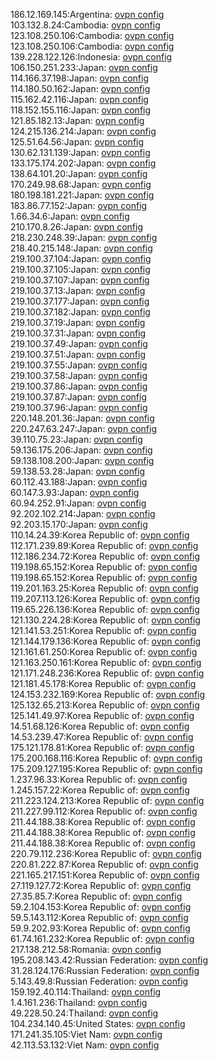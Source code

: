 186.12.169.145:Argentina: [ovpn config](vpn/186_12_169_145.ovpn)  
103.132.8.24:Cambodia: [ovpn config](vpn/103_132_8_24.ovpn)  
123.108.250.106:Cambodia: [ovpn config](vpn/123_108_250_106.ovpn)  
123.108.250.106:Cambodia: [ovpn config](vpn/123_108_250_106.ovpn)  
139.228.122.126:Indonesia: [ovpn config](vpn/139_228_122_126.ovpn)  
106.150.251.233:Japan: [ovpn config](vpn/106_150_251_233.ovpn)  
114.166.37.198:Japan: [ovpn config](vpn/114_166_37_198.ovpn)  
114.180.50.162:Japan: [ovpn config](vpn/114_180_50_162.ovpn)  
115.162.42.116:Japan: [ovpn config](vpn/115_162_42_116.ovpn)  
118.152.155.116:Japan: [ovpn config](vpn/118_152_155_116.ovpn)  
121.85.182.13:Japan: [ovpn config](vpn/121_85_182_13.ovpn)  
124.215.136.214:Japan: [ovpn config](vpn/124_215_136_214.ovpn)  
125.51.64.56:Japan: [ovpn config](vpn/125_51_64_56.ovpn)  
130.62.131.139:Japan: [ovpn config](vpn/130_62_131_139.ovpn)  
133.175.174.202:Japan: [ovpn config](vpn/133_175_174_202.ovpn)  
138.64.101.20:Japan: [ovpn config](vpn/138_64_101_20.ovpn)  
170.249.98.68:Japan: [ovpn config](vpn/170_249_98_68.ovpn)  
180.198.181.221:Japan: [ovpn config](vpn/180_198_181_221.ovpn)  
183.86.77.152:Japan: [ovpn config](vpn/183_86_77_152.ovpn)  
1.66.34.6:Japan: [ovpn config](vpn/1_66_34_6.ovpn)  
210.170.8.26:Japan: [ovpn config](vpn/210_170_8_26.ovpn)  
218.230.248.39:Japan: [ovpn config](vpn/218_230_248_39.ovpn)  
218.40.215.148:Japan: [ovpn config](vpn/218_40_215_148.ovpn)  
219.100.37.104:Japan: [ovpn config](vpn/219_100_37_104.ovpn)  
219.100.37.105:Japan: [ovpn config](vpn/219_100_37_105.ovpn)  
219.100.37.107:Japan: [ovpn config](vpn/219_100_37_107.ovpn)  
219.100.37.13:Japan: [ovpn config](vpn/219_100_37_13.ovpn)  
219.100.37.177:Japan: [ovpn config](vpn/219_100_37_177.ovpn)  
219.100.37.182:Japan: [ovpn config](vpn/219_100_37_182.ovpn)  
219.100.37.19:Japan: [ovpn config](vpn/219_100_37_19.ovpn)  
219.100.37.31:Japan: [ovpn config](vpn/219_100_37_31.ovpn)  
219.100.37.49:Japan: [ovpn config](vpn/219_100_37_49.ovpn)  
219.100.37.51:Japan: [ovpn config](vpn/219_100_37_51.ovpn)  
219.100.37.55:Japan: [ovpn config](vpn/219_100_37_55.ovpn)  
219.100.37.58:Japan: [ovpn config](vpn/219_100_37_58.ovpn)  
219.100.37.86:Japan: [ovpn config](vpn/219_100_37_86.ovpn)  
219.100.37.87:Japan: [ovpn config](vpn/219_100_37_87.ovpn)  
219.100.37.96:Japan: [ovpn config](vpn/219_100_37_96.ovpn)  
220.148.201.36:Japan: [ovpn config](vpn/220_148_201_36.ovpn)  
220.247.63.247:Japan: [ovpn config](vpn/220_247_63_247.ovpn)  
39.110.75.23:Japan: [ovpn config](vpn/39_110_75_23.ovpn)  
59.136.175.206:Japan: [ovpn config](vpn/59_136_175_206.ovpn)  
59.138.108.200:Japan: [ovpn config](vpn/59_138_108_200.ovpn)  
59.138.53.28:Japan: [ovpn config](vpn/59_138_53_28.ovpn)  
60.112.43.188:Japan: [ovpn config](vpn/60_112_43_188.ovpn)  
60.147.3.93:Japan: [ovpn config](vpn/60_147_3_93.ovpn)  
60.94.252.91:Japan: [ovpn config](vpn/60_94_252_91.ovpn)  
92.202.102.214:Japan: [ovpn config](vpn/92_202_102_214.ovpn)  
92.203.15.170:Japan: [ovpn config](vpn/92_203_15_170.ovpn)  
110.14.24.39:Korea Republic of: [ovpn config](vpn/110_14_24_39.ovpn)  
112.171.239.89:Korea Republic of: [ovpn config](vpn/112_171_239_89.ovpn)  
112.186.234.72:Korea Republic of: [ovpn config](vpn/112_186_234_72.ovpn)  
119.198.65.152:Korea Republic of: [ovpn config](vpn/119_198_65_152.ovpn)  
119.198.65.152:Korea Republic of: [ovpn config](vpn/119_198_65_152.ovpn)  
119.201.163.25:Korea Republic of: [ovpn config](vpn/119_201_163_25.ovpn)  
119.207.113.126:Korea Republic of: [ovpn config](vpn/119_207_113_126.ovpn)  
119.65.226.136:Korea Republic of: [ovpn config](vpn/119_65_226_136.ovpn)  
121.130.224.28:Korea Republic of: [ovpn config](vpn/121_130_224_28.ovpn)  
121.141.53.251:Korea Republic of: [ovpn config](vpn/121_141_53_251.ovpn)  
121.144.179.136:Korea Republic of: [ovpn config](vpn/121_144_179_136.ovpn)  
121.161.61.250:Korea Republic of: [ovpn config](vpn/121_161_61_250.ovpn)  
121.163.250.161:Korea Republic of: [ovpn config](vpn/121_163_250_161.ovpn)  
121.171.248.236:Korea Republic of: [ovpn config](vpn/121_171_248_236.ovpn)  
121.181.45.178:Korea Republic of: [ovpn config](vpn/121_181_45_178.ovpn)  
124.153.232.169:Korea Republic of: [ovpn config](vpn/124_153_232_169.ovpn)  
125.132.65.213:Korea Republic of: [ovpn config](vpn/125_132_65_213.ovpn)  
125.141.49.97:Korea Republic of: [ovpn config](vpn/125_141_49_97.ovpn)  
14.51.68.126:Korea Republic of: [ovpn config](vpn/14_51_68_126.ovpn)  
14.53.239.47:Korea Republic of: [ovpn config](vpn/14_53_239_47.ovpn)  
175.121.178.81:Korea Republic of: [ovpn config](vpn/175_121_178_81.ovpn)  
175.200.168.116:Korea Republic of: [ovpn config](vpn/175_200_168_116.ovpn)  
175.209.127.195:Korea Republic of: [ovpn config](vpn/175_209_127_195.ovpn)  
1.237.96.33:Korea Republic of: [ovpn config](vpn/1_237_96_33.ovpn)  
1.245.157.22:Korea Republic of: [ovpn config](vpn/1_245_157_22.ovpn)  
211.223.124.213:Korea Republic of: [ovpn config](vpn/211_223_124_213.ovpn)  
211.227.99.112:Korea Republic of: [ovpn config](vpn/211_227_99_112.ovpn)  
211.44.188.38:Korea Republic of: [ovpn config](vpn/211_44_188_38.ovpn)  
211.44.188.38:Korea Republic of: [ovpn config](vpn/211_44_188_38.ovpn)  
211.44.188.38:Korea Republic of: [ovpn config](vpn/211_44_188_38.ovpn)  
220.79.112.236:Korea Republic of: [ovpn config](vpn/220_79_112_236.ovpn)  
220.81.222.87:Korea Republic of: [ovpn config](vpn/220_81_222_87.ovpn)  
221.165.217.151:Korea Republic of: [ovpn config](vpn/221_165_217_151.ovpn)  
27.119.127.72:Korea Republic of: [ovpn config](vpn/27_119_127_72.ovpn)  
27.35.85.7:Korea Republic of: [ovpn config](vpn/27_35_85_7.ovpn)  
59.2.104.153:Korea Republic of: [ovpn config](vpn/59_2_104_153.ovpn)  
59.5.143.112:Korea Republic of: [ovpn config](vpn/59_5_143_112.ovpn)  
59.9.202.93:Korea Republic of: [ovpn config](vpn/59_9_202_93.ovpn)  
61.74.161.232:Korea Republic of: [ovpn config](vpn/61_74_161_232.ovpn)  
217.138.212.58:Romania: [ovpn config](vpn/217_138_212_58.ovpn)  
195.208.143.42:Russian Federation: [ovpn config](vpn/195_208_143_42.ovpn)  
31.28.124.176:Russian Federation: [ovpn config](vpn/31_28_124_176.ovpn)  
5.143.49.8:Russian Federation: [ovpn config](vpn/5_143_49_8.ovpn)  
159.192.40.114:Thailand: [ovpn config](vpn/159_192_40_114.ovpn)  
1.4.161.236:Thailand: [ovpn config](vpn/1_4_161_236.ovpn)  
49.228.50.24:Thailand: [ovpn config](vpn/49_228_50_24.ovpn)  
104.234.140.45:United States: [ovpn config](vpn/104_234_140_45.ovpn)  
171.241.35.105:Viet Nam: [ovpn config](vpn/171_241_35_105.ovpn)  
42.113.53.132:Viet Nam: [ovpn config](vpn/42_113_53_132.ovpn)  
